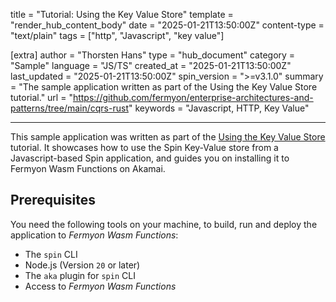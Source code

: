 title = "Tutorial: Using the Key Value Store"
template = "render_hub_content_body"
date = "2025-01-21T13:50:00Z"
content-type = "text/plain"
tags = ["http", "Javascript", "key value"]

[extra]
author = "Thorsten Hans"
type = "hub_document"
category = "Sample"
language = "JS/TS"
created_at = "2025-01-21T13:50:00Z"
last_updated = "2025-01-21T13:50:00Z"
spin_version = ">=v3.1.0"
summary = "The sample application written as part of the Using the Key Value Store tutorial."
url = "https://github.com/fermyon/enterprise-architectures-and-patterns/tree/main/cqrs-rust"
keywords = "Javascript, HTTP, Key Value"

---

This sample application was written as part of the [Using the Key Value Store](https://wasm-functions.fermyon.app/wasm-functions/using-key-value-store) tutorial. It showcases how to use the Spin Key-Value store from a Javascript-based Spin application, and guides you on installing it to Fermyon Wasm Functions on Akamai.

## Prerequisites

You need the following tools on your machine, to build, run and deploy the application to _Fermyon Wasm Functions_:

- The `spin` CLI
- Node.js (Version `20` or later)
- The `aka` plugin for `spin` CLI
- Access to _Fermyon Wasm Functions_
